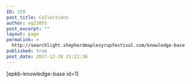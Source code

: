 ```yaml
---
ID: 159
post_title: Collections
author: ng23055
post_excerpt: ""
layout: page
permalink: >
  http://searchlight.shepherdmaplesyrupfestival.com/knowledge-base
published: true
post_date: 2017-12-20 21:22:36
---
```

[epkb-knowledge-base id=1]